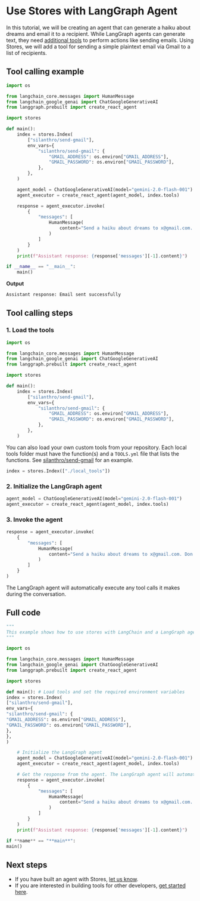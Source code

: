 # Use Stores with LangGraph Agent

In this tutorial, we will be creating an agent that can generate a haiku about dreams and email it to a recipient. While LangGraph agents can generate text, they need [additional tools](https://python.langchain.com/docs/tutorials/agents/#create-the-agent) to perform actions like sending emails. Using Stores, we will add a tool for sending a simple plaintext email via Gmail to a list of recipients.

## Tool calling example

```python
import os

from langchain_core.messages import HumanMessage
from langchain_google_genai import ChatGoogleGenerativeAI
from langgraph.prebuilt import create_react_agent

import stores

def main():
    index = stores.Index(
        ["silanthro/send-gmail"],
        env_vars={
            "silanthro/send-gmail": {
                "GMAIL_ADDRESS": os.environ["GMAIL_ADDRESS"],
                "GMAIL_PASSWORD": os.environ["GMAIL_PASSWORD"],
            },
        },
    )

    agent_model = ChatGoogleGenerativeAI(model="gemini-2.0-flash-001")
    agent_executor = create_react_agent(agent_model, index.tools)

    response = agent_executor.invoke(
        {
            "messages": [
                HumanMessage(
                    content="Send a haiku about dreams to x@gmail.com. Don't ask questions."
                )
            ]
        }
    )
    print(f"Assistant response: {response['messages'][-1].content}")

if __name__ == "__main__":
    main()
```

**Output**

```bash
Assistant response: Email sent successfully
```

## Tool calling steps

### 1. Load the tools

```python
import os

from langchain_core.messages import HumanMessage
from langchain_google_genai import ChatGoogleGenerativeAI
from langgraph.prebuilt import create_react_agent

import stores

def main():
    index = stores.Index(
        ["silanthro/send-gmail"],
        env_vars={
            "silanthro/send-gmail": {
                "GMAIL_ADDRESS": os.environ["GMAIL_ADDRESS"],
                "GMAIL_PASSWORD": os.environ["GMAIL_PASSWORD"],
            },
        },
    )
```

You can also load your own custom tools from your repository. Each local tools folder must have the function(s) and a `TOOLS.yml` file that lists the functions. See [silanthro/send-gmail](https://github.com/silanthro/send-gmail) for an example.

```python
index = stores.Index(["./local_tools"])
```

### 2. Initialize the LangGraph agent

```python
agent_model = ChatGoogleGenerativeAI(model="gemini-2.0-flash-001")
agent_executor = create_react_agent(agent_model, index.tools)
```

### 3. Invoke the agent

```python
response = agent_executor.invoke(
    {
        "messages": [
            HumanMessage(
                content="Send a haiku about dreams to x@gmail.com. Don't ask questions."
            )
        ]
    }
)
```

The LangGraph agent will automatically execute any tool calls it makes during the conversation.

## Full code

```python
"""
This example shows how to use stores with LangChain and a LangGraph agent.
"""

import os

from langchain_core.messages import HumanMessage
from langchain_google_genai import ChatGoogleGenerativeAI
from langgraph.prebuilt import create_react_agent

import stores

def main(): # Load tools and set the required environment variables
index = stores.Index(
["silanthro/send-gmail"],
env_vars={
"silanthro/send-gmail": {
"GMAIL_ADDRESS": os.environ["GMAIL_ADDRESS"],
"GMAIL_PASSWORD": os.environ["GMAIL_PASSWORD"],
},
},
)

    # Initialize the LangGraph agent
    agent_model = ChatGoogleGenerativeAI(model="gemini-2.0-flash-001")
    agent_executor = create_react_agent(agent_model, index.tools)

    # Get the response from the agent. The LangGraph agent will automatically execute the tool call.
    response = agent_executor.invoke(
        {
            "messages": [
                HumanMessage(
                    content="Send a haiku about dreams to x@gmail.com. Don't ask questions."
                )
            ]
        }
    )
    print(f"Assistant response: {response['messages'][-1].content}")

if **name** == "**main**":
main()

```

## Next steps

- If you have built an agent with Stores, [let us know](http://twitter.com/alfred_lua).
- If you are interested in building tools for other developers, [get started here](/contribute).

```

```
